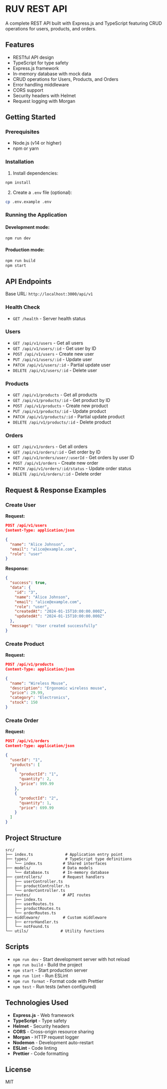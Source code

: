 # RUV REST API

A complete REST API built with Express.js and TypeScript featuring CRUD operations for users, products, and orders.

## Features

- RESTful API design
- TypeScript for type safety
- Express.js framework
- In-memory database with mock data
- CRUD operations for Users, Products, and Orders
- Error handling middleware
- CORS support
- Security headers with Helmet
- Request logging with Morgan

## Getting Started

### Prerequisites

- Node.js (v14 or higher)
- npm or yarn

### Installation

1. Install dependencies:
```bash
npm install
```

2. Create a `.env` file (optional):
```bash
cp .env.example .env
```

### Running the Application

#### Development mode:
```bash
npm run dev
```

#### Production mode:
```bash
npm run build
npm start
```

## API Endpoints

Base URL: `http://localhost:3000/api/v1`

### Health Check
- `GET /health` - Server health status

### Users
- `GET /api/v1/users` - Get all users
- `GET /api/v1/users/:id` - Get user by ID
- `POST /api/v1/users` - Create new user
- `PUT /api/v1/users/:id` - Update user
- `PATCH /api/v1/users/:id` - Partial update user
- `DELETE /api/v1/users/:id` - Delete user

### Products
- `GET /api/v1/products` - Get all products
- `GET /api/v1/products/:id` - Get product by ID
- `POST /api/v1/products` - Create new product
- `PUT /api/v1/products/:id` - Update product
- `PATCH /api/v1/products/:id` - Partial update product
- `DELETE /api/v1/products/:id` - Delete product

### Orders
- `GET /api/v1/orders` - Get all orders
- `GET /api/v1/orders/:id` - Get order by ID
- `GET /api/v1/orders/user/:userId` - Get orders by user ID
- `POST /api/v1/orders` - Create new order
- `PATCH /api/v1/orders/:id/status` - Update order status
- `DELETE /api/v1/orders/:id` - Delete order

## Request & Response Examples

### Create User
**Request:**
```json
POST /api/v1/users
Content-Type: application/json

{
  "name": "Alice Johnson",
  "email": "alice@example.com",
  "role": "user"
}
```

**Response:**
```json
{
  "success": true,
  "data": {
    "id": "3",
    "name": "Alice Johnson",
    "email": "alice@example.com",
    "role": "user",
    "createdAt": "2024-01-15T10:00:00.000Z",
    "updatedAt": "2024-01-15T10:00:00.000Z"
  },
  "message": "User created successfully"
}
```

### Create Product
**Request:**
```json
POST /api/v1/products
Content-Type: application/json

{
  "name": "Wireless Mouse",
  "description": "Ergonomic wireless mouse",
  "price": 29.99,
  "category": "Electronics",
  "stock": 150
}
```

### Create Order
**Request:**
```json
POST /api/v1/orders
Content-Type: application/json

{
  "userId": "1",
  "products": [
    {
      "productId": "1",
      "quantity": 2,
      "price": 999.99
    },
    {
      "productId": "2",
      "quantity": 1,
      "price": 699.99
    }
  ]
}
```

## Project Structure

```
src/
├── index.ts              # Application entry point
├── types/                # TypeScript type definitions
│   └── index.ts         # Shared interfaces
├── models/              # Data models
│   └── database.ts      # In-memory database
├── controllers/         # Request handlers
│   ├── userController.ts
│   ├── productController.ts
│   └── orderController.ts
├── routes/              # API routes
│   ├── index.ts
│   ├── userRoutes.ts
│   ├── productRoutes.ts
│   └── orderRoutes.ts
├── middleware/          # Custom middleware
│   ├── errorHandler.ts
│   └── notFound.ts
└── utils/              # Utility functions
```

## Scripts

- `npm run dev` - Start development server with hot reload
- `npm run build` - Build the project
- `npm start` - Start production server
- `npm run lint` - Run ESLint
- `npm run format` - Format code with Prettier
- `npm test` - Run tests (when configured)

## Technologies Used

- **Express.js** - Web framework
- **TypeScript** - Type safety
- **Helmet** - Security headers
- **CORS** - Cross-origin resource sharing
- **Morgan** - HTTP request logger
- **Nodemon** - Development auto-restart
- **ESLint** - Code linting
- **Prettier** - Code formatting

## License

MIT